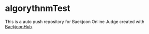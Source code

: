 # algorythnmTest
This is a auto push repository for Baekjoon Online Judge created with [BaekjoonHub](https://github.com/BaekjoonHub/BaekjoonHub).
